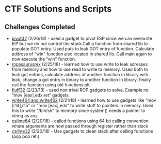 # CTF Solutions and Scripts

## Challenges Completed

- [pivot32](rop-emporium/pivot32/) (2/26/18) - used a gadget to pivot ESP since we can overwrite EIP but we do not control the stack.Call a function from shared lib to populate GOT entry. Used puts to leak GOT entry of function. Calculate address of "win" function also located in shared lib. Call main again to now execute the "win" function.  
- [ropasaurusrex](train/ropasaurusrex/) (2/25/18) - learned how to use write to leak adresses from memory and how to use read to write to memory. Used both to leak got entries, calculate address of another function in library with leak, change a got entry in binary to another function in library, finally call the function using old functions plt.
- [fluff32](rop-emporium/fluff32/) (2/23/18) - used non trival ROP gadgets to solve. Example no "mov [eax],edx;ret" gadgets. 
- [write464 and write462](rop-emporium/write464/) (2/21/18) - learned how to use gadgets like "mov [r14],r15" or "mov [eax],edx" to write stuff to pointers in memory. Used this to write "/bin/sh" to memory since system() needs a pointer to string as arg.
- [callme64](rop-emporium/callme64/) (2/20/18) - called functions using 64 bit calling convention where arguments are now passed through register rather than stack
- [callme32](rop-emporium/callme32/) (2/20/18) - Use gadgets to clean stack after calling functions (pop pop ret;)


